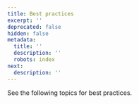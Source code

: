 ```yaml
---
title: Best practices
excerpt: ''
deprecated: false
hidden: false
metadata:
  title: ''
  description: ''
  robots: index
next:
  description: ''
---
```

See the following topics for best practices.
